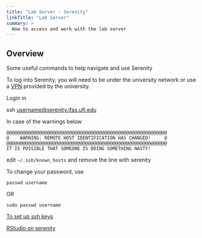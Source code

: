```yaml
---
title: "Lab Server - Serenity"
linkTitle: "Lab Server"
summary: >
  How to access and work with the lab server
---
```


## Overview
Some useful commands to help navigate and use Serenity

To log into Serenity, you will need to be under the university network or use a [VPN](https://it.ufl.edu/ict/documentation/network-infrastructure/vpn/) provided by the university.

Login in

ssh username@serenity.ifas.ufl.edu

In case of the warnings below

```
@@@@@@@@@@@@@@@@@@@@@@@@@@@@@@@@@@@@@@@@@@@@@@@@@@@@@@@@@@@
@    WARNING: REMOTE HOST IDENTIFICATION HAS CHANGED!     @
@@@@@@@@@@@@@@@@@@@@@@@@@@@@@@@@@@@@@@@@@@@@@@@@@@@@@@@@@@@
IT IS POSSIBLE THAT SOMEONE IS DOING SOMETHING NASTY!
```
edit `~/.ssh/known_hosts` and remove the line with serenity

To change your password, use 

`passwd username`

OR

`sudo passwd username`

[To set up ssh keys](/docs/computers-and-programming/ssh/#setup-instructions-serenity--hipergator--generic) 
 
[RStudio on serenity](/docs/computers-and-programming/rstudio-on-serenity/)